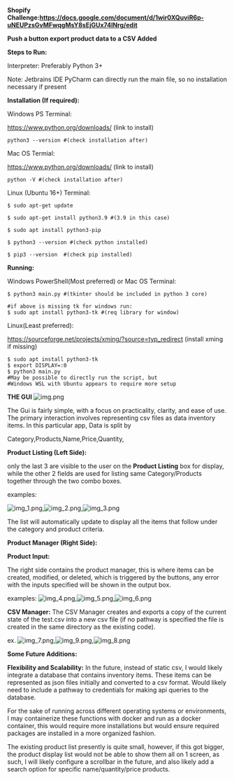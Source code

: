 **Shopify Challenge:https://docs.google.com/document/d/1wir0XQuviR6p-uNEUPzsGvMFwqgMsY8sEjGUx74lNrg/edit**

**Push a button export product data to a CSV Added**

**Steps to Run:**

Interpreter:
Preferably Python 3+ 

Note: Jetbrains IDE PyCharm can directly run the main file,
    so no installation necessary if present

**Installation (If required):**

Windows PS Terminal:

https://www.python.org/downloads/ (link to install)

    python3 --version #(check installation after)
    
Mac OS Termial:
    
https://www.python.org/downloads/ (link to install)

    python -V #(check installation after)    

Linux (Ubuntu 16+) Terminal:

    $ sudo apt-get update

    $ sudo apt-get install python3.9 #(3.9 in this case)

    $ sudo apt install python3-pip

    $ python3 --version #(check python installed)

    $ pip3 --version  #(check pip installed)

**Running:**

Windows PowerShell(Most preferred) or Mac OS Terminal:

    $ python3 main.py #(tkinter should be included in python 3 core)

    #if above is missing tk for windows run:
    $ sudo apt install python3-tk #(req library for window)

Linux(Least preferred): 

https://sourceforge.net/projects/xming/?source=typ_redirect 
(install xming if missing)

    $ sudo apt install python3-tk 
    $ export DISPLAY=:0
    $ python3 main.py
    #May be possible to directly run the script, but
    #Windows WSL with Ubuntu appears to require more setup
    
**THE GUI**
![img.png](img.png)

The Gui is fairly simple, with a focus on practicality, clarity, 
and ease of use. The primary interaction involves representing csv files as
data inventory items. In this particular app, Data is split by 

Category,Products,Name,Price,Quantity, 

**Product Listing (Left Side):**

only the last 3 are visible to the user on the **Product Listing** box for display, while the other 2
fields are used for listing same Category/Products together through the two combo boxes.

examples:

![img_1.png](img_1.png),![img_2.png](img_2.png),![img_3.png](img_3.png)

The list will automatically update to display all the items that follow under the category and product criteria.


**Product Manager (Right Side):**

**Product Input:**

The right side contains the product manager, this is where items can be created, modified, or deleted, which is 
triggered by the buttons, any error with the inputs specified will be shown in the output box.

examples:
![img_4.png](img_4.png),![img_5.png](img_5.png),![img_6.png](img_6.png)

**CSV Manager:**
The CSV Manager creates and exports a copy of the current state of the test.csv into a
new csv file (if no pathway is specified the file is created in the same directory as the existing code).

ex.
![img_7.png](img_7.png),![img_9.png](img_9.png),![img_8.png](img_8.png)

**Some Future Additions:**

**Flexibility and Scalability:**
In the future, instead of static csv, I would likely integrate a database that contains inventory items.
These items can be represented as json files initially and converted to a csv format. Would likely need to include a 
pathway to credentials for making api queries to the database.

For the sake of running across different operating systems or environments, I may containerize these functions with
docker and run as a docker container, this would require more installations but would ensure required packages are installed
in a more organized fashion.

The existing product list presently is quite small, however, if this got bigger, the product display list would not be able to show them all on 1 screen, as such,
I will likely configure a scrollbar in the future, and also likely add a search option for specific name/quantity/price products.

